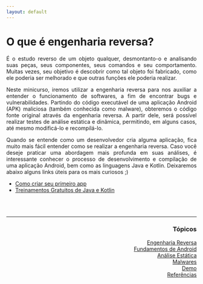 ```yaml
---
layout: default
---
```

<head>
 <link rel="shortcut icon" type="image/x-icon" href=".images/favicon.ico">
</head>

<h1>O que é engenharia reversa?</h1>
<p align="justify">É o estudo reverso de um objeto qualquer, desmontanto-o e analisando suas peças, seus componentes, seus comandos e seu comportamento. Muitas vezes, seu objetivo é descobrir como tal objeto foi fabricado, como ele poderia ser melhorado e que outras funções ele poderia realizar.</p>
<p align="justify">Neste minicurso, iremos utilizar a engenharia reversa para nos auxiliar a entender o funcionamento de softwares, a fim de encontrar bugs e vulnerabilidades. Partindo do código executável de uma aplicação Android (APK) maliciosa (também conhecida como malware), obteremos o código fonte original através da engenharia reversa. A partir dele, será possível realizar testes de análise estática e dinâmica, permitindo, em alguns casos, até mesmo modificá-lo e recompilá-lo.</p>
<p align="justify"> Quando se entende como um desenvolvedor cria alguma aplicação, fica muito mais fácil entender como se realizar a engenharia reversa. Caso você deseje praticar uma abordagem mais profunda em suas análises, é interessante conhecer o processo de desenvolvimento e compilação de uma aplicação Android, bem como as linguagens Java e Kotlin. Deixaremos abaixo alguns links úteis para os mais curiosos ;)</p>
<ul>
 <li><a href="https://developer.android.com/training/basics/firstapp.html" target="_blank">Como criar seu primeiro app</a></li>
 <li><a href="https://developer.android.com/courses.html" target="_blank">Treinamentos Gratuitos de Java e Kotlin</a></li>
</ul>


<br><br>
<hr />
<h3 align="right">Tópicos</h3>
<ul align="right">
<a href="https://darknenblack.github.io/RevEng-Android/">Engenharia Reversa</a><br>
<a href="https://darknenblack.github.io/RevEng-Android/fundamentos.html">Fundamentos de Android</a><br>
<a href="https://darknenblack.github.io/RevEng-Android/estatica.html">Análise Estática</a><br>
<a href="https://darknenblack.github.io/RevEng-Android/malware.html">Malwares</a><br>
<a href="https://darknenblack.github.io/RevEng-Android/demo.html">Demo</a><br>
<a href="https://darknenblack.github.io/RevEng-Android/ref.html">Referências</a><br>
</ul>

